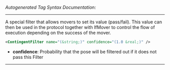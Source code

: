 <!-- THIS IS AN AUTOGENERATED FILE: Don't edit it directly, instead change the schema definition in the code itself. -->

_Autogenerated Tag Syntax Documentation:_

---
A special filter that allows movers to set its value (pass/fail). This value can then be used in the protocol together with IfMover to control the flow of execution depending on the success of the mover.

```xml
<ContingentFilter name="(&string;)" confidence="(1.0 &real;)" />
```

-   **confidence**: Probability that the pose will be filtered out if it does not pass this Filter

---
